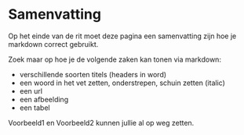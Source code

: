 # Samenvatting

Op het einde van de rit moet deze pagina een samenvatting zijn hoe je markdown correct gebruikt.

Zoek maar op hoe je de volgende zaken kan tonen via markdown:

- verschillende soorten titels (headers in word)
- een woord in het vet zetten, onderstrepen, schuin zetten (italic)
- een url
- een afbeelding
- een tabel

Voorbeeld1 en Voorbeeld2 kunnen jullie al op weg zetten.